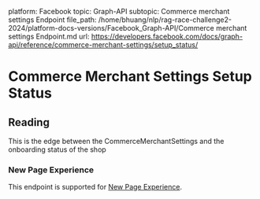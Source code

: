 platform: Facebook
topic: Graph-API
subtopic: Commerce merchant settings Endpoint
file_path: /home/bhuang/nlp/rag-race-challenge2-2024/platform-docs-versions/Facebook_Graph-API/Commerce merchant settings Endpoint.md
url: https://developers.facebook.com/docs/graph-api/reference/commerce-merchant-settings/setup_status/

# Commerce Merchant Settings Setup Status

## Reading

This is the edge between the CommerceMerchantSettings and the onboarding status of the shop

### New Page Experience

This endpoint is supported for [New Page Experience](https://developers.facebook.com/docs/pages/new-pages-experience/).